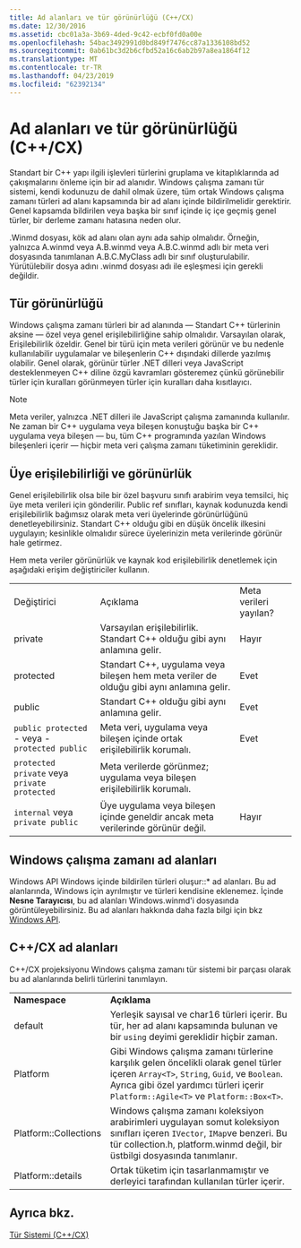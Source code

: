 ```yaml
---
title: Ad alanları ve tür görünürlüğü (C++/CX)
ms.date: 12/30/2016
ms.assetid: cbc01a3a-3b69-4ded-9c42-ecbf0fd0a00e
ms.openlocfilehash: 54bac3492991d0bd849f7476cc87a1336108bd52
ms.sourcegitcommit: 0ab61bc3d2b6cfbd52a16c6ab2b97a8ea1864f12
ms.translationtype: MT
ms.contentlocale: tr-TR
ms.lasthandoff: 04/23/2019
ms.locfileid: "62392134"
---
```

# <a name="namespaces-and-type-visibility-ccx-"></a>Ad alanları ve tür görünürlüğü (C++/CX)

Standart bir C++ yapı ilgili işlevleri türlerini gruplama ve kitaplıklarında ad çakışmalarını önleme için bir ad alanıdır. Windows çalışma zamanı tür sistemi, kendi kodunuzu de dahil olmak üzere, tüm ortak Windows çalışma zamanı türleri ad alanı kapsamında bir ad alanı içinde bildirilmelidir gerektirir. Genel kapsamda bildirilen veya başka bir sınıf içinde iç içe geçmiş genel türler, bir derleme zamanı hatasına neden olur.

.Winmd dosyası, kök ad alanı olan aynı ada sahip olmalıdır. Örneğin, yalnızca A.winmd veya A.B.winmd veya A.B.C.winmd adlı bir meta veri dosyasında tanımlanan A.B.C.MyClass adlı bir sınıf oluşturulabilir. Yürütülebilir dosya adını .winmd dosyası adı ile eşleşmesi için gerekli değildir.

## <a name="type-visibility"></a>Tür görünürlüğü

Windows çalışma zamanı türleri bir ad alanında — Standart C++ türlerinin aksine — özel veya genel erişilebilirliğine sahip olmalıdır. Varsayılan olarak, Erişilebilirlik özeldir. Genel bir türü için meta verileri görünür ve bu nedenle kullanılabilir uygulamalar ve bileşenlerin C++ dışındaki dillerde yazılmış olabilir. Genel olarak, görünür türler .NET dilleri veya JavaScript desteklenmeyen C++ diline özgü kavramları gösteremez çünkü görünebilir türler için kuralları görünmeyen türler için kuralları daha kısıtlayıcı.

> [!NOTE]
> Meta veriler, yalnızca .NET dilleri ile JavaScript çalışma zamanında kullanılır. Ne zaman bir C++ uygulama veya bileşen konuştuğu başka bir C++ uygulama veya bileşen — bu, tüm C++ programında yazılan Windows bileşenleri içerir — hiçbir meta veri çalışma zamanı tüketiminin gereklidir.

## <a name="member-accessibility-and-visibility"></a>Üye erişilebilirliği ve görünürlük

Genel erişilebilirlik olsa bile bir özel başvuru sınıfı arabirim veya temsilci, hiç üye meta verileri için gönderilir. Public ref sınıfları, kaynak kodunuzda kendi erişilebilirlik bağımsız olarak meta veri üyelerinde görünürlüğünü denetleyebilirsiniz. Standart C++ olduğu gibi en düşük öncelik ilkesini uygulayın; kesinlikle olmalıdır sürece üyelerinizin meta verilerinde görünür hale getirmez.

Hem meta veriler görünürlük ve kaynak kod erişilebilirlik denetlemek için aşağıdaki erişim değiştiriciler kullanın.

||||
|-|-|-|
|Değiştirici|Açıklama|Meta verileri yayılan?|
|private|Varsayılan erişilebilirlik. Standart C++ olduğu gibi aynı anlamına gelir.|Hayır|
|protected|Standart C++, uygulama veya bileşen hem meta veriler de olduğu gibi aynı anlamına gelir.|Evet|
|public|Standart C++ olduğu gibi aynı anlamına gelir.|Evet|
|`public protected` - veya - `protected public`|Meta veri, uygulama veya bileşen içinde ortak erişilebilirlik korumalı.|Evet|
|`protected private` veya `private protected`|Meta verilerde görünmez; uygulama veya bileşen erişilebilirlik korumalı.||
|`internal` veya `private public`|Üye uygulama veya bileşen içinde geneldir ancak meta verilerinde görünür değil.|Hayır|

## <a name="windows-runtime-namespaces"></a>Windows çalışma zamanı ad alanları

Windows API Windows içinde bildirilen türleri oluşur::\* ad alanları. Bu ad alanlarında, Windows için ayrılmıştır ve türleri kendisine eklenemez. İçinde **Nesne Tarayıcısı**, bu ad alanları Windows.winmd'i dosyasında görüntüleyebilirsiniz. Bu ad alanları hakkında daha fazla bilgi için bkz [Windows API](/uwp/api/).

## <a name="ccx-namespaces"></a>C++/CX ad alanları

C++/CX projeksiyonu Windows çalışma zamanı tür sistemi bir parçası olarak bu ad alanlarında belirli türlerini tanımlayın.

|||
|-|-|
|**Namespace**|**Açıklama**|
|default|Yerleşik sayısal ve char16 türleri içerir. Bu tür, her ad alanı kapsamında bulunan ve bir `using` deyimi gereklidir hiçbir zaman.|
|Platform|Gibi Windows çalışma zamanı türlerine karşılık gelen öncelikli olarak genel türler içeren `Array<T>`, `String`, `Guid`, ve `Boolean`. Ayrıca gibi özel yardımcı türleri içerir `Platform::Agile<T>` ve `Platform::Box<T>`.|
|Platform::Collections|Windows çalışma zamanı koleksiyon arabirimleri uygulayan somut koleksiyon sınıfları içeren `IVector`, `IMap`ve benzeri. Bu tür collection.h, platform.winmd değil, bir üstbilgi dosyasında tanımlanır.|
|Platform::details|Ortak tüketim için tasarlanmamıştır ve derleyici tarafından kullanılan türler içerir.|

## <a name="see-also"></a>Ayrıca bkz.

[Tür Sistemi (C++/CX)](../cppcx/type-system-c-cx.md)
